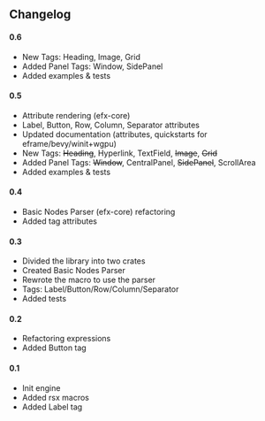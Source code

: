 ## Changelog

#### 0.6
- New Tags: Heading, Image, Grid
- Added Panel Tags: Window, SidePanel
- Added examples & tests

#### 0.5
- Attribute rendering (efx-core)
- Label, Button, Row, Column, Separator attributes
- Updated documentation (attributes, quickstarts for eframe/bevy/winit+wgpu)
- New Tags: ~~Heading~~, Hyperlink, TextField, ~~Image~~, ~~Grid~~
- Added Panel Tags: ~~Window~~, CentralPanel, ~~SidePanel~~, ScrollArea
- Added examples & tests

#### 0.4
- Basic Nodes Parser (efx-core) refactoring
- Added tag attributes

#### 0.3
- Divided the library into two crates
- Created Basic Nodes Parser
- Rewrote the macro to use the parser
- Tags: Label/Button/Row/Column/Separator
- Added tests

#### 0.2
- Refactoring expressions
- Added Button tag

#### 0.1
- Init engine
- Added rsx macros
- Added Label tag
